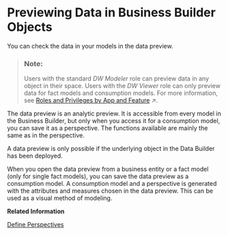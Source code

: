 <!-- loio3c58d6eb6b8b49e99e25a795f65e7173 -->

# Previewing Data in Business Builder Objects

You can check the data in your models in the data preview.

> ### Note:  
> Users with the standard *DW Modeler* role can preview data in any object in their space. Users with the *DW Viewer* role can only preview data for fact models and consumption models. For more information, see [Roles and Privileges by App and Feature](https://help.sap.com/viewer/935116dd7c324355803d4b85809cec97/DEV_CURRENT/en-US/2d8b7d04dcae402f911d119437ce0a74.html "Review the standard roles and the privileges needed to access apps, tools, and other features of SAP Datasphere.") :arrow_upper_right:.

The data preview is an analytic preview. It is accessible from every model in the Business Builder, but only when you access it for a consumption model, you can save it as a perspective. The functions available are mainly the same as in the perspective.

A data preview is only possible if the underlying object in the Data Builder has been deployed.

When you open the data preview from a business entity or a fact model \(only for single fact models\), you can save the data preview as a consumption model. A consumption model and a perspective is generated with the attributes and measures chosen in the data preview. This can be used as a visual method of modeling.

**Related Information**  


[Define Perspectives](define-perspectives-ce26fd3.md "Perspectives are reusable configurations that contain a subset of a consumption models attributes, measures and parameters.")

